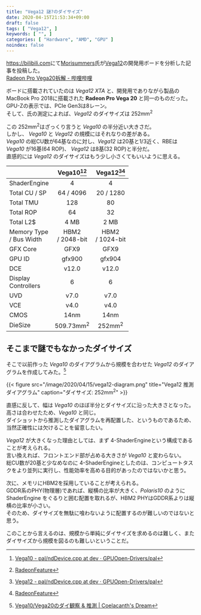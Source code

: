 ```yaml
---
title: "Vega12 謎?のダイサイズ"
date: 2020-04-15T21:53:34+09:00
draft: false
tags: [ "Vega12", ]
keywords: [ "", ]
categories: [ "Hardware", "AMD", "GPU" ]
noindex: false
---
```


<https://bilibili.com>にて[Morisummers](https://space.bilibili.com/1734177)氏が[Vega12](/tags/vega12)の開発用ボードを分析した記事を投稿した。  
[Radeon Pro Vega20拆解 - 哔哩哔哩](https://www.bilibili.com/read/cv5598542)  

ボードに搭載されていたのは *Vega12 XTA* と、開発用でありながら製品のMacBook Pro 2018に搭載された **Radeon Pro Vega 20** と同一のものだった。  
GPU-Zの表示では、PCIe Gen3は8レーン。  
そして、氏の測定によれば、*Vega12* のダイサイズは 252mm<sup>2</sup>

この 252mm<sup>2</sup>はざっくり言うと *Vega10* の半分近い大きさだ。  
しかし、 *Vega10* と *Vega12* の規模にはそれなりの差がある。  
*Vega10* の総CU数が64基なのに対し、*Vega12* は20基と1/3近く、RBEは *Vega10* が16基(64 ROP)、 *Vega12* は8基(32 ROP)と半分だ。  
直感的には *Vega12* のダイサイズはもう少し小さくてもいいように思える。  

| | Vega10[^4][^3] | Vega12[^2][^3] |
| :--- | :---: | :---: |
| ShaderEngine | 4 | 4 |
| Total CU / SP | 64 / 4096 |  20 / 1280 |
| Total TMU | 128 | 80 |
| Total ROP | 64 | 32 |
| Total L2$ | 4 MB | 2 MB |
| Memory Type<br>/ Bus Width | HBM2<br>/ 2048-bit | HBM2<br>/ 1024-bit |
| GFX Core | GFX9 | GFX9 |
| GPU ID | gfx900 | gfx904 |
| DCE | v12.0 | v12.0 |
| Display<br>Controllers | 6 | 6 |
| UVD | v7.0 | v7.0 |
| VCE | v4.0 | v4.0 |
| CMOS | 14nm | 14nm |
| DieSize | 509.73mm<sup>2</sup> | 252mm<sup>2</sup>

[^2]: [Vega12 - pal/ndDevice.cpp at dev · GPUOpen-Drivers/pal](https://github.com/GPUOpen-Drivers/pal/blob/dev/src/core/os/nullDevice/ndDevice.cpp#L854)
[^3]: [RadeonFeature](https://www.x.org/wiki/RadeonFeature/)
[^4]: [Vega10 - pal/ndDevice.cpp at dev · GPUOpen-Drivers/pal](https://github.com/GPUOpen-Drivers/pal/blob/dev/src/core/os/nullDevice/ndDevice.cpp#L835)

## そこまで謎でもなかったダイサイズ
そこで以前作った *Vega10* のダイアグラムから規模を合わせた *Vega12* のダイアグラムを作成してみた。[^1]  

{{< figure src="/image/2020/04/15/vega12-diagram.png" title="Vega12 推測ダイアグラム" caption="ダイサイズ: 252mm<sup>2</sup>" >}}

[^1]: [Vega10/Vega20のダイ観察 & 推測 | Coelacanth's Dream](/posts/2020/03/24/vega10-vega20-dieshot-guess/#vega10)

直感に反して、幅は *Vega10* のほぼ半分とダイサイズに沿った大きさとなった。高さは合わせたため、*Vega10* と同じ。  
ダイショットから推測したダイアグラムを再配置した、というものであるため、当然正確性には欠けることを留意したい。  

*Vega12* が大きくなった理由としては、まず 4-ShaderEngineという構成であることが考えられる。  
言い換えれば、フロントエンド部が占める大きさが *Vega10* と変わらない。  
総CU数が20基と少なめなのに 4-ShaderEngineとしたのは、コンピュートタスクをより並列に実行し、性能効率を高める目的があったのではないかと思う。  

次に、メモリにHBM2を採用していることが考えられる。  
GDDR系のPHY(物理層)であれば、縦横の比率が大きく、*Polaris10* のように ShaderEngine をぐるりと囲む配置を取れるが、HBM2 PHYはGDDR系よりは縦横の比率が小さい。  
そのため、ダイサイズを無駄に喰わないように配置するのが難しいのではないと思う。  

このことから言えるのは、規模から単純にダイサイズを求めるのは難しく、またダイサイズから規模を図るのも難しいということだ。  
